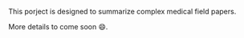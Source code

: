 This porject is designed to summarize complex medical field papers. 

More details to come soon 😄. 
